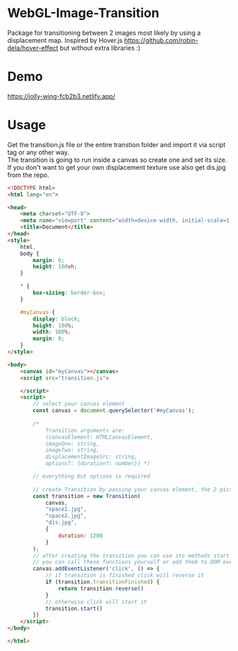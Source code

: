 # WebGL-Image-Transition
Package for transitioning between 2 images most likely by using a displacement map. Inspired by Hover.js https://github.com/robin-dela/hover-effect but without extra libraries :)

# Demo 
https://jolly-wing-fcb2b3.netlify.app/

# Usage 
Get the transition.js file or the entire transtion folder and import it via script tag or any other way.  
The transition is going to run inside a canvas so create one and set its size.  
If you don't want to get your own displacement texture use also get dis.jpg from the repo.

```html
<!DOCTYPE html>
<html lang="en">

<head>
    <meta charset="UTF-8">
    <meta name="viewport" content="width=device-width, initial-scale=1.0">
    <title>Document</title>
</head>
<style>
    html,
    body {
        margin: 0;
        height: 100vh;
    }

    * {
        box-sizing: border-box;
    }

    #myCanvas {
        display: block;
        height: 100%;
        width: 100%;
        margin: 0;
    }
</style>

<body>
    <canvas id="myCanvas"></canvas>
    <script src="transition.js">

    </script>
    <script>
        // select your canvas element
        const canvas = document.querySelector('#myCanvas');
        
        /* 
            Transition arguments are:
            (canvasElement: HTMLCanvasElement, 
            imageOne: string, 
            imageTwo: string, 
            displacementImageSrc: string, 
            options?: {duration?: number}) */

        // everything but options is required
        
        // create Transition by passing your canvas element, the 2 pictures you want to transition between and a displacement image
        const transition = new Transition(
            canvas,
            "space1.jpg",
            "space2.jpg",
            "dis.jpg",
            {
                duration: 1200
            }
        );
        // after creating the transition you can use its methods start and reverse in order to run the transition forwards and backwards.
        // you can call these functions yourself or add them to DOM events
        canvas.addEventListener('click', () => {
            // if transition is finished click will reverse it
            if (transition.transitionFinished) {
                return transition.reverse()
            }
            // otherwise click will start it
            transition.start()
        })
    </script>
</body>

</html>
```
